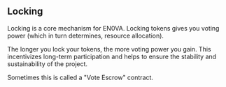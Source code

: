 ## Locking

Locking is a core mechanism for EN0VA. Locking tokens gives you voting power (which in turn determines, resource allocation).

The longer you lock your tokens, the more voting power you gain. This incentivizes long-term participation and helps to ensure the stability and sustainability of the project.

Sometimes this is called a "Vote Escrow" contract.

